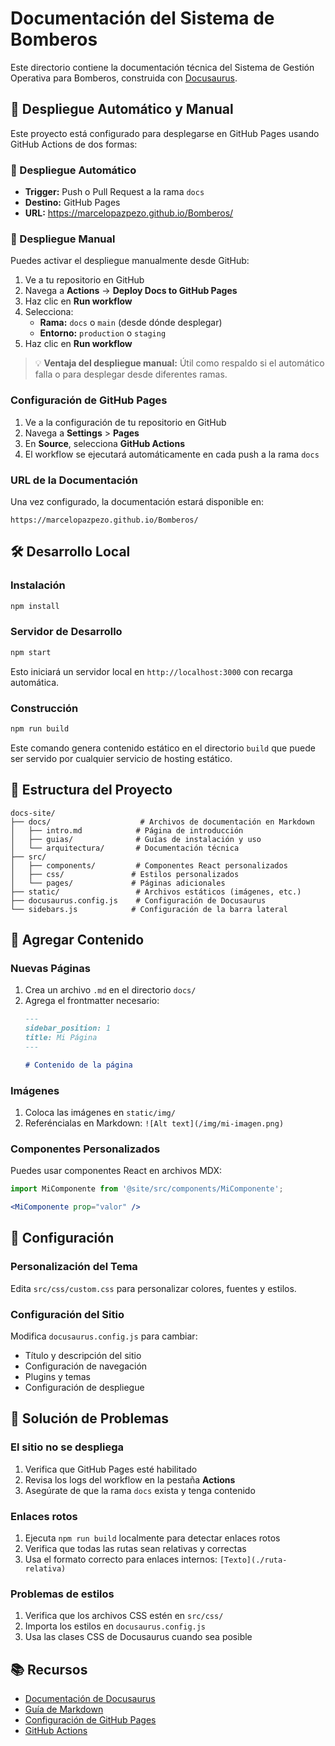 # Documentación del Sistema de Bomberos

Este directorio contiene la documentación técnica del Sistema de Gestión Operativa para Bomberos, construida con [Docusaurus](https://docusaurus.io/).

## 🚀 Despliegue Automático y Manual

Este proyecto está configurado para desplegarse en GitHub Pages usando GitHub Actions de dos formas:

### 🔄 Despliegue Automático
- **Trigger:** Push o Pull Request a la rama `docs`
- **Destino:** GitHub Pages
- **URL:** https://marcelopazpezo.github.io/Bomberos/

### 🎯 Despliegue Manual
Puedes activar el despliegue manualmente desde GitHub:

1. Ve a tu repositorio en GitHub
2. Navega a **Actions** → **Deploy Docs to GitHub Pages**
3. Haz clic en **Run workflow**
4. Selecciona:
   - **Rama:** `docs` o `main` (desde dónde desplegar)
   - **Entorno:** `production` o `staging`
5. Haz clic en **Run workflow**

> 💡 **Ventaja del despliegue manual:** Útil como respaldo si el automático falla o para desplegar desde diferentes ramas.

### Configuración de GitHub Pages

1. Ve a la configuración de tu repositorio en GitHub
2. Navega a **Settings** > **Pages**
3. En **Source**, selecciona **GitHub Actions**
4. El workflow se ejecutará automáticamente en cada push a la rama `docs`

### URL de la Documentación

Una vez configurado, la documentación estará disponible en:
```
https://marcelopazpezo.github.io/Bomberos/
```

## 🛠️ Desarrollo Local

### Instalación
```bash
npm install
```

### Servidor de Desarrollo
```bash
npm start
```

Esto iniciará un servidor local en `http://localhost:3000` con recarga automática.

### Construcción
```bash
npm run build
```

Este comando genera contenido estático en el directorio `build` que puede ser servido por cualquier servicio de hosting estático.

## 📁 Estructura del Proyecto

```
docs-site/
├── docs/                    # Archivos de documentación en Markdown
│   ├── intro.md            # Página de introducción
│   ├── guias/              # Guías de instalación y uso
│   └── arquitectura/       # Documentación técnica
├── src/
│   ├── components/         # Componentes React personalizados
│   ├── css/               # Estilos personalizados
│   └── pages/             # Páginas adicionales
├── static/                 # Archivos estáticos (imágenes, etc.)
├── docusaurus.config.js    # Configuración de Docusaurus
└── sidebars.js            # Configuración de la barra lateral
```

## 📝 Agregar Contenido

### Nuevas Páginas
1. Crea un archivo `.md` en el directorio `docs/`
2. Agrega el frontmatter necesario:
   ```markdown
   ---
   sidebar_position: 1
   title: Mi Página
   ---
   
   # Contenido de la página
   ```

### Imágenes
1. Coloca las imágenes en `static/img/`
2. Referéncialas en Markdown: `![Alt text](/img/mi-imagen.png)`

### Componentes Personalizados
Puedes usar componentes React en archivos MDX:
```jsx
import MiComponente from '@site/src/components/MiComponente';

<MiComponente prop="valor" />
```

## 🔧 Configuración

### Personalización del Tema
Edita `src/css/custom.css` para personalizar colores, fuentes y estilos.

### Configuración del Sitio
Modifica `docusaurus.config.js` para cambiar:
- Título y descripción del sitio
- Configuración de navegación
- Plugins y temas
- Configuración de despliegue

## 🚨 Solución de Problemas

### El sitio no se despliega
1. Verifica que GitHub Pages esté habilitado
2. Revisa los logs del workflow en la pestaña **Actions**
3. Asegúrate de que la rama `docs` exista y tenga contenido

### Enlaces rotos
1. Ejecuta `npm run build` localmente para detectar enlaces rotos
2. Verifica que todas las rutas sean relativas y correctas
3. Usa el formato correcto para enlaces internos: `[Texto](./ruta-relativa)`

### Problemas de estilos
1. Verifica que los archivos CSS estén en `src/css/`
2. Importa los estilos en `docusaurus.config.js`
3. Usa las clases CSS de Docusaurus cuando sea posible

## 📚 Recursos

- [Documentación de Docusaurus](https://docusaurus.io/docs)
- [Guía de Markdown](https://docusaurus.io/docs/markdown-features)
- [Configuración de GitHub Pages](https://docs.github.com/en/pages)
- [GitHub Actions](https://docs.github.com/en/actions)
